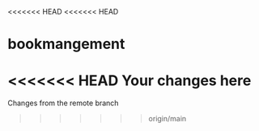 <<<<<<< HEAD
<<<<<<< HEAD
# bookmangement
<!--  -->

<<<<<<< HEAD
Your changes here
=======
Changes from the remote branch
>>>>>>> origin/main
